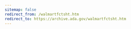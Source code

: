 ```yaml
---
sitemap: false 
redirect_from: /walmartfctsht.htm 
redirect_to: https://archive.ada.gov/walmartfctsht.htm 
---
```

